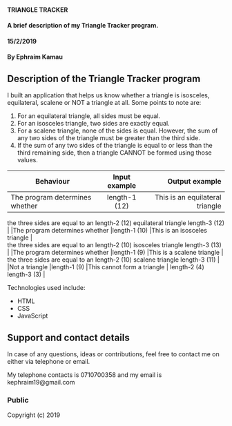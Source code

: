 #### TRIANGLE TRACKER
#### A brief description of my Triangle Tracker program.
#### 15/2/2019
#### By **Ephraim Kamau**

## Description of the Triangle Tracker program
<p>I built an application that helps us know whether a triangle is isosceles, equilateral, scalene or NOT a triangle at all.
Some points to note are:
<ol>
<li>For an equilateral triangle, all sides must be equal.</li>
<li>For an isosceles triangle, two sides are exactly equal.</li>
<li>For a scalene triangle, none of the sides is equal. However, the sum of any two sides of the triangle must be greater than the third side.</li>
<li>If the sum of any two sides of the triangle is equal to or less than the third remaining side, then a triangle CANNOT be formed using those values.</li></p>
</ol>


|       Behaviour               |              Input example                 |           Output example      |
|-------------------            | :---------------------------------------:  |------------------------------:|
|The program determines whether |length-1 (12)                               |This is an equilateral triangle|
the three sides  are equal to an length-2 (12)
equilateral triangle             length-3 (12)                                                               |
|The program determines whether |length-1 (10)                               |This is an isosceles triangle  |  
the three sides are equal to an  length-2 (10)
isosceles triangle               length-3 (13)                                                               |
|The program determines whether |length-1 (9)                                |This is a scalene triangle     |
the three sides are equal to an  length-2 (10)
scalene triangle                 length-3 (11)                                                               |
|Not a triangle                 |length-1 (9)                                |This cannot form a triangle    |
                                 length-2 (4)
                                 length-3 (3)                                                                |


<p>Technologies used include:</p>
<ul>
<li>HTML</li>
<li>CSS</li>
<li>JavaScript</li>
</ul>

## Support and contact details
<p>In case of any questions, ideas or contributions, feel free to contact me on either via telephone or email.</p>
<p>My telephone contacts is 0710700358 and my email is kephraim19@gmail.com</p>


### Public
Copyright (c) 2019
